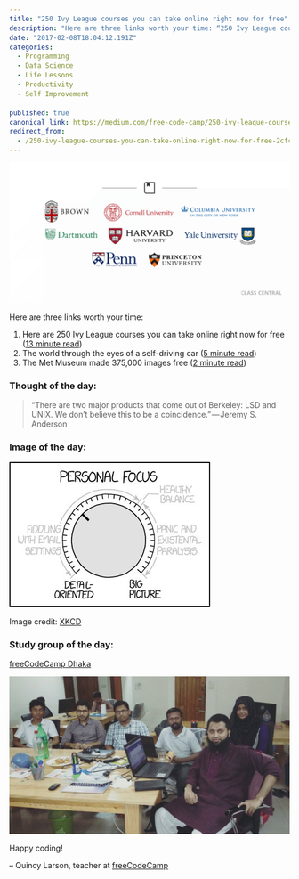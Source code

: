 ```yaml
---
title: "250 Ivy League courses you can take online right now for free"
description: "Here are three links worth your time: “250 Ivy League courses you can take online right now for free” is published by Quincy Larson in freeCodeCamp.org"
date: "2017-02-08T18:04:12.191Z"
categories: 
  - Programming
  - Data Science
  - Life Lessons
  - Productivity
  - Self Improvement

published: true
canonical_link: https://medium.com/free-code-camp/250-ivy-league-courses-you-can-take-online-right-now-for-free-2cfc813fb68b
redirect_from:
  - /250-ivy-league-courses-you-can-take-online-right-now-for-free-2cfc813fb68b
---
```


![](./asset-1.png)

Here are three links worth your time:

1.  Here are 250 Ivy League courses you can take online right now for free ([13 minute read](http://bit.ly/2k3vnfS))
2.  The world through the eyes of a self-driving car ([5 minute read](http://bit.ly/2lravMA))
3.  The Met Museum made 375,000 images free ([2 minute read](http://nyti.ms/2lrq5If))

### Thought of the day:

> “There are two major products that come out of Berkeley: LSD and UNIX. We don’t believe this to be a coincidence.” — Jeremy S. Anderson

### Image of the day:

![](./asset-2.jpeg)

Image credit: [XKCD](http://bit.ly/2ksoIur)

### Study group of the day:

[freeCodeCamp Dhaka](http://bit.ly/2kOyBUo)

![](./asset-3.jpeg)

Happy coding!

– Quincy Larson, teacher at [freeCodeCamp](http://bit.ly/2j7Q1dN)
